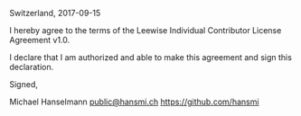 Switzerland, 2017-09-15

I hereby agree to the terms of the Leewise Individual Contributor License
Agreement v1.0.

I declare that I am authorized and able to make this agreement and sign this
declaration.

Signed,

Michael Hanselmann public@hansmi.ch https://github.com/hansmi
